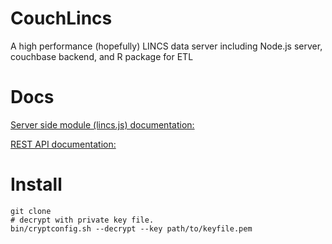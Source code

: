 # CouchLincs
A high performance (hopefully) LINCS data server including Node.js server, couchbase backend, and R package for ETL

# Docs

[Server side module (lincs.js) documentation:](http://jovingelabsoftware.github.io/CouchLincs/)

[REST API documentation:](http://jovingelabsoftware.github.io/CouchLincs/api)

# Install

```
git clone
# decrypt with private key file.
bin/cryptconfig.sh --decrypt --key path/to/keyfile.pem
```